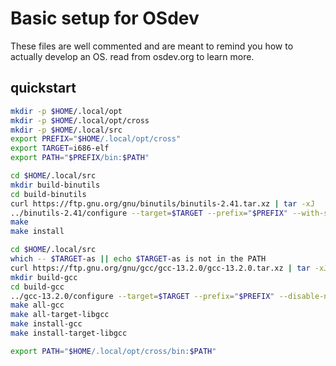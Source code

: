 # Basic setup for OSdev

These files are well commented and are meant to remind you how to actually develop an OS. read from osdev.org to learn more.
## quickstart
```sh
mkdir -p $HOME/.local/opt
mkdir -p $HOME/.local/opt/cross
mkdir -p $HOME/.local/src
export PREFIX="$HOME/.local/opt/cross"
export TARGET=i686-elf
export PATH="$PREFIX/bin:$PATH"

cd $HOME/.local/src
mkdir build-binutils
cd build-binutils
curl https://ftp.gnu.org/gnu/binutils/binutils-2.41.tar.xz | tar -xJ
../binutils-2.41/configure --target=$TARGET --prefix="$PREFIX" --with-sysroot --disable-nls --disable-werror
make
make install

cd $HOME/.local/src
which -- $TARGET-as || echo $TARGET-as is not in the PATH
curl https://ftp.gnu.org/gnu/gcc/gcc-13.2.0/gcc-13.2.0.tar.xz | tar -xJ
mkdir build-gcc
cd build-gcc
../gcc-13.2.0/configure --target=$TARGET --prefix="$PREFIX" --disable-nls --enable-languages=c,c++ --without-headers
make all-gcc
make all-target-libgcc
make install-gcc
make install-target-libgcc

export PATH="$HOME/.local/opt/cross/bin:$PATH"
```
